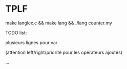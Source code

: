 # TPLF

make langlex.c && make lang && ./lang counter.my

TODO list:

plusieurs lignes pour var

(attention left/right/priorité pour les opérateurs ajoutés)

...
